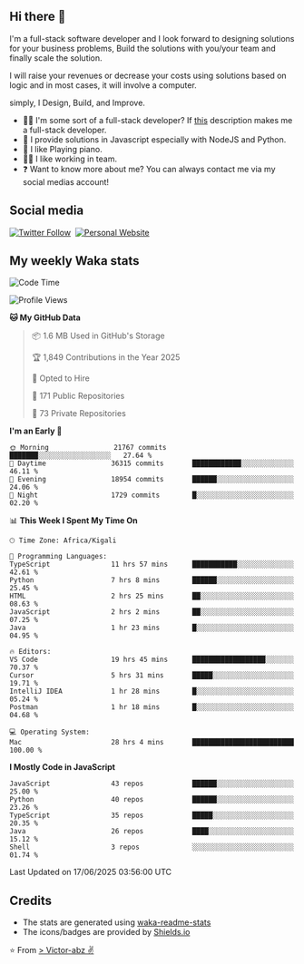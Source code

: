 ## Hi there 👋
I'm a full-stack software developer and I look forward to designing solutions for your business problems, Build the solutions with you/your team and finally scale the solution.

I will raise your revenues or decrease your costs using solutions based on logic and in most cases, it will involve a computer.

simply, I Design, Build, and Improve.

- 👨‍💻 I'm some sort of a full-stack developer? If [this](https://www.w3schools.com/whatis/whatis_fullstack.asp) description makes me a full-stack developer.
- 🌱 I provide solutions in Javascript especially with NodeJS and Python. 
- 🎹 I like Playing piano.
- 👯‍♀️ I like working in team.
- ❓ Want to know more about me? You can always contact me via my social medias account!

## Social media
[![Twitter Follow](https://img.shields.io/twitter/follow/vicky_abz?color=%231DA1F2&label=Twitter&style=for-the-badge&logo=twitter&logoColor=ffffff)](https://twitter.com/vicky_abz)
‎‎ [![Personal Website](https://img.shields.io/static/v1?label=visit&message=victor-abz.com&color=%235F021F&style=for-the-badge)](https://victor-abz.com/)

## My weekly Waka stats
<!--START_SECTION:waka-->
![Code Time](http://img.shields.io/badge/Code%20Time-1%2C750%20hrs%2024%20mins-blue)

![Profile Views](http://img.shields.io/badge/Profile%20Views-0-blue)

**🐱 My GitHub Data** 

> 📦 1.6 MB Used in GitHub's Storage 
 > 
> 🏆 1,849 Contributions in the Year 2025
 > 
> 💼 Opted to Hire
 > 
> 📜 171 Public Repositories 
 > 
> 🔑 73 Private Repositories 
 > 
**I'm an Early 🐤** 

```text
🌞 Morning                21767 commits       ███████░░░░░░░░░░░░░░░░░░   27.64 % 
🌆 Daytime                36315 commits       ████████████░░░░░░░░░░░░░   46.11 % 
🌃 Evening                18954 commits       ██████░░░░░░░░░░░░░░░░░░░   24.06 % 
🌙 Night                  1729 commits        █░░░░░░░░░░░░░░░░░░░░░░░░   02.20 % 
```


📊 **This Week I Spent My Time On** 

```text
🕑︎ Time Zone: Africa/Kigali

💬 Programming Languages: 
TypeScript               11 hrs 57 mins      ███████████░░░░░░░░░░░░░░   42.61 % 
Python                   7 hrs 8 mins        ██████░░░░░░░░░░░░░░░░░░░   25.45 % 
HTML                     2 hrs 25 mins       ██░░░░░░░░░░░░░░░░░░░░░░░   08.63 % 
JavaScript               2 hrs 2 mins        ██░░░░░░░░░░░░░░░░░░░░░░░   07.25 % 
Java                     1 hr 23 mins        █░░░░░░░░░░░░░░░░░░░░░░░░   04.95 % 

🔥 Editors: 
VS Code                  19 hrs 45 mins      ██████████████████░░░░░░░   70.37 % 
Cursor                   5 hrs 31 mins       █████░░░░░░░░░░░░░░░░░░░░   19.71 % 
IntelliJ IDEA            1 hr 28 mins        █░░░░░░░░░░░░░░░░░░░░░░░░   05.24 % 
Postman                  1 hr 18 mins        █░░░░░░░░░░░░░░░░░░░░░░░░   04.68 % 

💻 Operating System: 
Mac                      28 hrs 4 mins       █████████████████████████   100.00 % 
```

**I Mostly Code in JavaScript** 

```text
JavaScript               43 repos            ██████░░░░░░░░░░░░░░░░░░░   25.00 % 
Python                   40 repos            ██████░░░░░░░░░░░░░░░░░░░   23.26 % 
TypeScript               35 repos            █████░░░░░░░░░░░░░░░░░░░░   20.35 % 
Java                     26 repos            ████░░░░░░░░░░░░░░░░░░░░░   15.12 % 
Shell                    3 repos             ░░░░░░░░░░░░░░░░░░░░░░░░░   01.74 % 
```




 Last Updated on 17/06/2025 03:56:00 UTC
<!--END_SECTION:waka-->

## Credits
- The stats are generated using [waka-readme-stats](https://github.com/anmol098/waka-readme-stats)
- The icons/badges are provided by [Shields.io](https://shields.io/)

⭐️ From [> Victor-abz ✌](https://victor-abz.com/)
